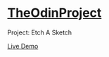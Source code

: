# [TheOdinProject](https://www.theodinproject.com/)

Project: Etch A Sketch

[Live Demo](https://alberinea.github.io/Etch-A-Sketch/)
